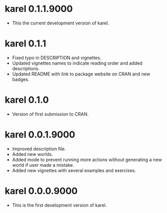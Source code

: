 # karel 0.1.1.9000

* This the current development version of karel.

# karel 0.1.1

* Fixed typo in DESCRIPTION and vignettes.
* Updated vignettes names to indicate reading order and added descriptions.
* Updated README with link to package website on CRAN and new badges.

# karel 0.1.0

* Version of first submission to CRAN.

# karel 0.0.1.9000

* Improved description file.
* Added new worlds.
* Added mode to prevent running more actions without generating a new world if user made a mistake. 
* Added new vignettes with several examples and exercises.

# karel 0.0.0.9000

* This is the first development version of karel.
